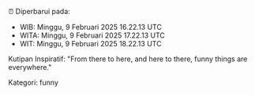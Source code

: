 ⏰ Diperbarui pada:
- WIB: Minggu, 9 Februari 2025 16.22.13 UTC
- WITA: Minggu, 9 Februari 2025 17.22.13 UTC
- WIT: Minggu, 9 Februari 2025 18.22.13 UTC

Kutipan Inspiratif:
"From there to here, and here to there, funny things are everywhere."


Kategori: funny

